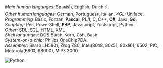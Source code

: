 *Main human languages:* Spanish, English, Dutch ⚡.  
*Other human languages:* German, Portuguese, Italian.
*4GL:* Uniface.  
*Programming:* Basic, Fortran, **Pascal**, PL/I, C, C++, **C#**, Java, **Go**.  
*Scripting:* Perl, PowerShell, **PHP**, Javascript, Postscript, Python.  
*Other:* SDL, SQL, HTML, XML.  
*Shell languages:* DOS Batch, Korn, Csh, Bash.  
*System-on-a-chip:* Philips OneChipPDA.  
*Assembler:* Sharp LH5801, Zilog Z80, Intel(8048, 80x51, 80x86), 6502, PIC, Motorola(6800, 68000), MiPS 3000.

<p>
<img src="https://img.shields.io/badge/Python-%23887788?logo=python&logoColor=white&style=flat" alt="Python">
</p>
<!--
**lordofscripts/lordofscripts** is a ✨ _special_ ✨ repository because its `README.md` (this file) appears on your GitHub profile.

Here are some ideas to get you started:

- 🔭 I’m currently working on ...
- 🌱 I’m currently learning ...
- 👯 I’m looking to collaborate on ...
- 🤔 I’m looking for help with ...
- 💬 Ask me about ...
- 📫 How to reach me: ...
- 😄 Pronouns: ...
- ⚡ Fun fact: ...
-->
